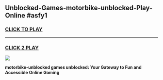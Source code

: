 
## Unblocked-Games-motorbike-unblocked-Play-Online #asfy1
<h3>
<a href="https://news.freeplayer.one?title=motorbike-unblocked&ref=3">CLICK TO PLAY</a></h3>
<hr>

<h3>
<a href="https://news.freeplayer.one?title=motorbike-unblocked&ref=3">CLICK 2 PLAY</a>
  
</h3>

<a href="https://news.freeplayer.one?title=motorbike-unblocked&ref=3"><img src="https://clearcache.store/games.png"></a>


**motorbike-unblocked games unblocked: Your Gateway to Fun and Accessible Online Gaming**
